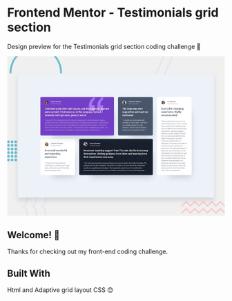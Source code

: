 # Frontend Mentor - Testimonials grid section

Design preview for the Testimonials grid section coding challenge 🚀

![Design preview for the Testimonials grid section coding challenge](./app/design/desktop-preview.jpg)

## Welcome! 👋

Thanks for checking out my front-end coding challenge.

## Built With

Html and Adaptive grid layout CSS 😊
